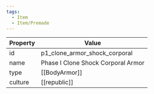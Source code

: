 ```yaml
---
tags:
  - Item
  - Item/Premade
---
```


| Property | Value                              |
| -------- | ---------------------------------- |
| id       | p1_clone_armor_shock_corporal      |
| name     | Phase I Clone Shock Corporal Armor |
| type     | [[BodyArmor]]                      |
| culture  | [[republic]]              |


